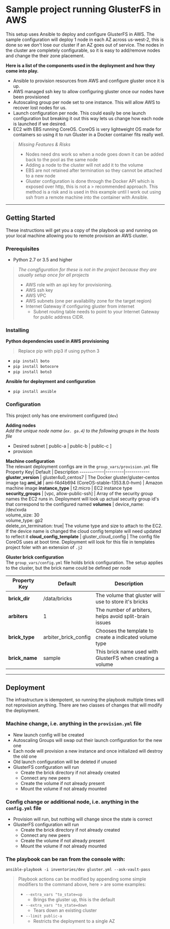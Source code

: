 # Sample project running GlusterFS in AWS

This setup uses Ansible to deploy and configure GlusterFS in AWS. The sample configuration will deploy 1 node in each AZ across us-west-2, this is done so we don't lose our cluster if an AZ goes out of service.  The nodes in the cluster are completely configurable, so it is easy to add/remove nodes and change the their zone placement.

**Here is a list of the components used in the deployment and how they come into play.**
* Ansible to provision resources from AWS and configure gluster once it is up.
* AWS managed ssh key to allow configuring gluster once our nodes have been provisioned
* Autoscaling group per node set to one instance. This will allow AWS to recover lost nodes for us.
* Launch configuration per node. This could easily be one launch configuration but breaking it out this way lets us change how each node is launched if we desired.
* EC2 with EBS running CoreOS.  CoreOS is very lightweight OS made for containers so using it to run Gluster in a Docker container fits really well.
  
> *Missing Features & Risks*
>  * Nodes need dns work so when a node goes down it can be added back to the pool as the same node
>  * Adding a node to the cluster will not add it to the volume
>  * EBS are not retained after termination so they cannot be attached to a new node
>  * Gluster configuration is done through the Docker API which is exposed over http, this is not a > recommended approach. This method is a risk and is used in this example until I work out using ssh from a remote machine into the container with Ansible.

---
## Getting Started

These instructions will get you a copy of the playbook up and running on your local machine allowing you to remote provision an AWS cluster.

### Prerequisites

* Python 2.7 or 3.5 and higher

> *The congfiguration for these is not in the project because they are usually setup once for all projects*
> * AWS role with an api key for provisioning.
> * AWS ssh key  
> * AWS VPC
> * AWS subnets (one per availability zone for the target region) 
> * Internet Gateway if configuring gluster from internet
>   * Subnet routing table needs to point to your Internet Gateway for public address CIDR.

### Installing

**Python dependencies used in AWS provisioning**
> Replace pip with pip3 if using python 3
* `pip install boto`
* `pip install botocore`
* `pip install boto3`

**Ansible for deployment and configuration**
* `pip install ansible`

### Configuration
This project only has one enviroment configured (`dev`)

**Adding nodes**  
*Add the unique node name (`ex. ga.4`) to the following groups in the hosts file*
* Desired subnet [ public-a | public-b | public-c ]
* provision

**Machine configuration**  
The relevant deployment configs are in the `group_vars/provision.yml` file
Property Key| Default | Description
------------|---------|------------
**gluster_version** | gluster4u0_centos7 | The Docker gluster/gluster-centos image tag
**ami_id** | ami-f4d4b694 (CoreOS-stable-1353.8.0-hvm) | Amazon machine image
**instance_type** | t2.micro | EC2 instance type
**security_groups** | [vpc, allow-public-ssh] | Array of the security group names the EC2 runs in. Deployment will look up actual security group id's that correspond to the configured named
**volumes** | device_name: /dev/xvda </br> volume_size: 30 </br> volume_type: gp2 </br> delete_on_termination: true| The volume type and size to attach to the EC2. If the device name is changed the cloud config template will need updated to reflect it
**cloud_config_template** | gluster_cloud_config | The config file CoreOS uses at boot time. Deployment will look for this file in templates project foler with an extension of `.j2`

**Gluster brick configuration**  
The `group_vars/config.yml` file holds brick configuration. The setup applies to the cluster, but the brick name could be defined per node  

Property Key | Default |Description
-------------|---------|-----------
**brick_dir** | /data/bricks | The volume that gluster will use to store it's bricks  
**arbiters** | 1 | The number of arbiters, helps avoid split-brain issues
**brick_type** | arbiter_brick_config |Chooses the template to create a indicated volume type
**brick_name** | sample | This brick name used with GlusterFS when creating a volume

---
## Deployment
The infrastructure is idempotent, so running the playbook multiple times will not reprovision anything. There are two classes of changes that will modify the deployment.

### Machine change, i.e. anything in the `provision.yml` file
* New launch config will be created
* Autoscaling Groups will swap out their launch configuration for the new one
* Each node will provision a new instance and once initialized will destroy the old one
* Old launch configuration will be deleted if unused
* GlusterFS configuration will run 
  * Create the brick directory if not already created
  * Connect any new peers
  * Create the volume if not already present
  * Mount the volume if not already mounted

### Config change or additional node, i.e. anything in the `config.yml` file
* Provision will run, but nothing will change since the state is correct
* GlusterFS configuration will run 
  * Create the brick directory if not already created
  * Connect any new peers
  * Create the volume if not already present
  * Mount the volume if not already mounted
 
### The playbook can be ran from the console with:  

``` shell
ansible-playbook -i inventories/dev gluster.yml --ask-vault-pass
```

> Playbook actions can be modified by appending some simple modifiers to the command above, here > are some examples:  
> * `--extra_vars "to_state=up` 
>   * Brings the gluster up, this is the default
> * `--extra_vars "to_state=down` 
>   * Tears down an existing cluster
> * `--limit public-a` 
>   * Restricts the deployment to a single AZ
